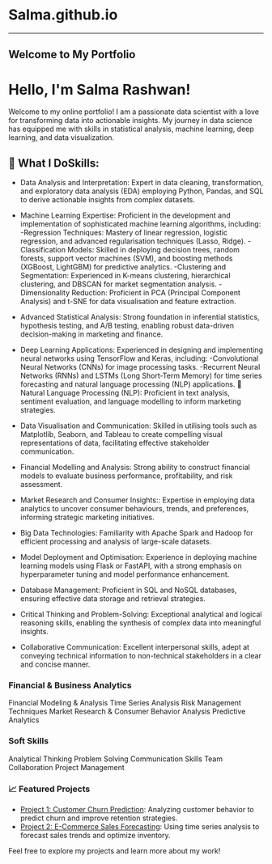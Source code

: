 # Salma.github.io
---
Welcome to My Portfolio
---

# Hello, I'm Salma Rashwan!

Welcome to my online portfolio! I am a passionate data scientist with a love for transforming data into actionable insights. My journey in data science has equipped me with skills in statistical analysis, machine learning, deep learning, and data visualization. 

## 🚀 What I DoSkills:

- Data Analysis and Interpretation: Expert in data cleaning, transformation, and exploratory data analysis (EDA) employing Python, Pandas, and SQL to derive actionable insights from complex datasets.

- Machine Learning Expertise: Proficient in the development and implementation of sophisticated machine learning algorithms, including: -Regression Techniques: Mastery of linear regression, logistic regression, and advanced regularisation techniques (Lasso, Ridge). -Classification Models: Skilled in deploying decision trees, random forests, support vector machines (SVM), and boosting methods (XGBoost, LightGBM) for predictive analytics. -Clustering and Segmentation: Experienced in K-means clustering, hierarchical clustering, and DBSCAN for market segmentation analysis. -Dimensionality Reduction: Proficient in PCA (Principal Component Analysis) and t-SNE for data visualisation and feature extraction.

- Advanced Statistical Analysis: Strong foundation in inferential statistics, hypothesis testing, and A/B testing, enabling robust data-driven decision-making in marketing and finance.

- Deep Learning Applications: Experienced in designing and implementing neural networks using TensorFlow and Keras, including: -Convolutional Neural Networks (CNNs) for image processing tasks. -Recurrent Neural Networks (RNNs) and LSTMs (Long Short-Term Memory) for time series forecasting and natural language processing (NLP) applications. 📝 Natural Language Processing (NLP): Proficient in text analysis, sentiment evaluation, and language modelling to inform marketing strategies.

- Data Visualisation and Communication: Skilled in utilising tools such as Matplotlib, Seaborn, and Tableau to create compelling visual representations of data, facilitating effective stakeholder communication.

- Financial Modelling and Analysis: Strong ability to construct financial models to evaluate business performance, profitability, and risk assessment.

- Market Research and Consumer Insights:: Expertise in employing data analytics to uncover consumer behaviours, trends, and preferences, informing strategic marketing initiatives.

- Big Data Technologies: Familiarity with Apache Spark and Hadoop for efficient processing and analysis of large-scale datasets.

- Model Deployment and Optimisation: Experience in deploying machine learning models using Flask or FastAPI, with a strong emphasis on hyperparameter tuning and model performance enhancement.

- Database Management: Proficient in SQL and NoSQL databases, ensuring effective data storage and retrieval strategies.

- Critical Thinking and Problem-Solving: Exceptional analytical and logical reasoning skills, enabling the synthesis of complex data into meaningful insights.

- Collaborative Communication: Excellent interpersonal skills, adept at conveying technical information to non-technical stakeholders in a clear and concise manner.

### Financial & Business Analytics

Financial Modeling & Analysis
Time Series Analysis
Risk Management Techniques
Market Research & Consumer Behavior Analysis
Predictive Analytics

### Soft Skills

Analytical Thinking
Problem Solving
Communication Skills
Team Collaboration
Project Management


### 📈 Featured Projects
- [Project 1: Customer Churn Prediction](link-to-your-project1): Analyzing customer behavior to predict churn and improve retention strategies.
- [Project 2: E-Commerce Sales Forecasting](link-to-your-project2): Using time series analysis to forecast sales trends and optimize inventory.

Feel free to explore my projects and learn more about my work!
